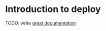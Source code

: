 # Introduction to deploy

TODO: write [great documentation](http://jacobian.org/writing/what-to-write/)
